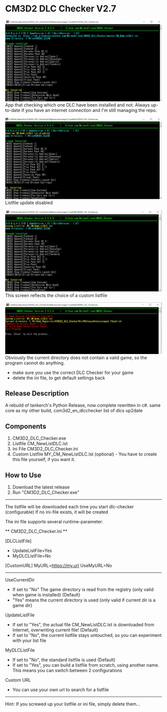# CM3D2 DLC Checker V2.7

![](Screen_1.jpg)
App that checking which one DLC have been installed and not.
Always up-to-date if you have an internet connection and I'm still managing the repo.

![](Screen_2.jpg)
Listfile update disabled

![](Screen_3.jpg)
This screen reflects the choice of a custom listfile

![](Screen_4.jpg)
Obviously the current directory does not contain a valid game, so the program cannot do anything.
- make sure you use the correct DLC Checker for your game
- delete the ini file, to get default settings back

## Release Description
A rebuild of tankerch's Python Release, now complete rewritten in c#.
same core as my other build, com3d2_en_dlcchecker
list of dlcs up2date

## Components
1) CM3D2_DLC_Checker.exe
2) Listfile CM_NewListDLC.lst
3) Ini File CM3D2_DLC_Checker.ini
4) Custom Listfile MY_CM_NewListDLC.lst (optional) - You have to create this file yourself, if you want it.

## How to Use

1.  Download the latest release
2.  Run "CM3D2_DLC_Checker.exe"

--------------------------------------
The listfile will be downloaded each time you start dlc-checker (configurable)
If no ini-file exists, it will be created

The ini file supports several runtime-parameter:

** CM3D2_DLC_Checker.ini ** 

[DLCListFile]
- UpdateListFile=Yes
- MyDLCListFile=No

[CustomURL]
MyURL=https://my.url
UseMyURL=No

---------
UseCurrentDir
- If set to "No" The game directory is read from the registry (only valid when game is installed) (Default)
- "Yes" means the current directory is used (only valid if current dir is a game dir)

UpdateListFile
- If set to "Yes", the actual file CM_NewListDLC.lst is downloaded from Internet, overwriting current file! (Default)
- If set to "No", the current listfile stays untouched, so you can experiment with your list file

MyDLCListFile
- If set to "No", the standard listfile is used (Default)
- If set to "Yes", you can build a listfile from scratch, using another name. This means you can switch between 2 configurations

Custom URL
- You can use your own url to search for a listfile

----------

Hint: If you screwed up your listfile or ini file, simply delete them... 

